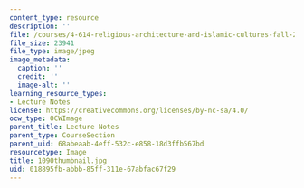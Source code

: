 ```yaml
---
content_type: resource
description: ''
file: /courses/4-614-religious-architecture-and-islamic-cultures-fall-2002/018895fbabbb85ff311e67abfac67f29_1090thumbnail.jpg
file_size: 23941
file_type: image/jpeg
image_metadata:
  caption: ''
  credit: ''
  image-alt: ''
learning_resource_types:
- Lecture Notes
license: https://creativecommons.org/licenses/by-nc-sa/4.0/
ocw_type: OCWImage
parent_title: Lecture Notes
parent_type: CourseSection
parent_uid: 68abeaab-4eff-532c-e858-18d3ffb567bd
resourcetype: Image
title: 1090thumbnail.jpg
uid: 018895fb-abbb-85ff-311e-67abfac67f29
---
```

